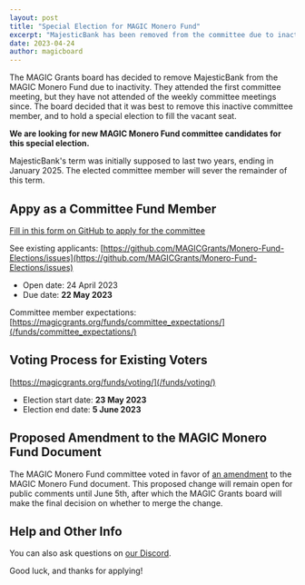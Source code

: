 ```yaml
---
layout: post
title: "Special Election for MAGIC Monero Fund"
excerpt: "MajesticBank has been removed from the committee due to inactivty, and a special election will occur for their vacant seat"
date: 2023-04-24
author: magicboard
---
```


The MAGIC Grants board has decided to remove MajesticBank from the MAGIC Monero Fund due to inactivity. They attended the first committee meeting, but they have not attended of the weekly committee meetings since. The board decided that it was best to remove this inactive committee member, and to hold a special election to fill the vacant seat.

**We are looking for new MAGIC Monero Fund committee candidates for this special election.**

MajesticBank's term was initially supposed to last two years, ending in January 2025. The elected committee member will sever the remainder of this term.

## Appy as a Committee Fund Member

[Fill in this form on GitHub to apply for the committee](https://github.com/MAGICGrants/Monero-Fund-Elections/issues/new?assignees=&labels=candidate&template=committee-member-application.md&title=Candidate%3A+%5BName%2FPseudonym%5D+for+MAGIC+Monero+Fund)

See existing applicants: [https://github.com/MAGICGrants/Monero-Fund-Elections/issues](https://github.com/MAGICGrants/Monero-Fund-Elections/issues)

* Open date: 24 April 2023
* Due date: **22 May 2023**

Committee member expectations: [https://magicgrants.org/funds/committee_expectations/](/funds/committee_expectations/)

## Voting Process for Existing Voters

[https://magicgrants.org/funds/voting/](/funds/voting/)

* Election start date: **23 May 2023**
* Election end date: **5 June 2023**

## Proposed Amendment to the MAGIC Monero Fund Document

The MAGIC Monero Fund committee voted in favor of [an amendment](https://github.com/MAGICGrants/website/pull/16) to the MAGIC Monero Fund document. This proposed change will remain open for public comments until June 5th, after which the MAGIC Grants board will make the final decision on whether to merge the change.

## Help and Other Info

You can also ask questions on [our Discord](https://discord.gg/YH7kFuREKY).

Good luck, and thanks for applying!
